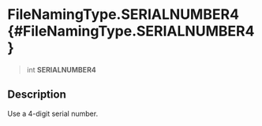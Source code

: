 FileNamingType.SERIALNUMBER4 {#FileNamingType.SERIALNUMBER4}
============================

> int **SERIALNUMBER4**

Description
-----------

Use a 4-digit serial number.
